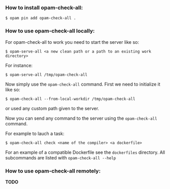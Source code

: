 ### How to install opam-check-all:

```
$ opam pin add opam-check-all .
```

### How to use opam-check-all locally:

For opam-check-all to work you need to start the server like so:
```
$ opam-serve-all <a new clean path or a path to an existing work directory>
```
For instance:
```
$ opam-serve-all /tmp/opam-check-all
```

Now simply use the `opam-check-all` command. First we need to initialize it like so:
```
$ opam-check-all --from-local-workdir /tmp/opam-check-all
```
or used any custom path given to the server.

Now you can send any command to the server using the `opam-check-all` command.

For example to lauch a task:
```
$ opam-check-all check <name of the compiler> <a dockerfile>
```

For an example of a compatible Dockerfile see the `dockerfiles` directory.
All subcommands are listed with `opam-check-all --help`

### How to use opam-check-all remotely:

**TODO**
